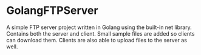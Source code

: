 # GolangFTPServer
A simple FTP server project written in Golang using the built-in net library. Contains both the server and client. Small sample files are added so clients can download them. Clients are also able to upload files to the server as well.
